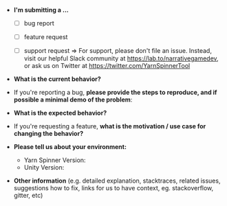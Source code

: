 * **I'm submitting a ...**
 
  - [ ] bug report
  - [ ] feature request
  - [ ] support request => For support, please don't file an issue. Instead, visit our helpful Slack community at https://lab.to/narrativegamedev, or ask us on Twitter at https://twitter.com/YarnSpinnerTool


* **What is the current behavior?**



* If you're reporting a bug, **please provide the steps to reproduce, and if possible a minimal demo of the problem**:



* **What is the expected behavior?**



* If you're requesting a feature, **what is the motivation / use case for changing the behavior?**



* **Please tell us about your environment:**
  
  - Yarn Spinner Version: 
  - Unity Version:

* **Other information** (e.g. detailed explanation, stacktraces, related issues, suggestions how to fix, links for us to have context, eg. stackoverflow, gitter, etc)
